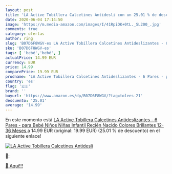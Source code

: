 ```yaml
---
layout: post
title: 'LA Active Tobillera Calcetines Antidesli con un 25.01 % de descuento'
date: 2020-06-04 17:14:50
image: 'https://m.media-amazon.com/images/I/41RpiOK+0tL._SL200_.jpg'
comments: true
category: ofertas
author: ring
slug: 'B07D6F8WGV-es LA Active Tobillera Calcetines Antideslizantes - 6 Pares -...'
sku: 'B07D6F8WGV-es'
tags: [ 'bebé','bebé', ]
actualPrice: 14.99 EUR
currency: EUR
price: 14.99
comparePrice: 19.99 EUR
prodname: 'LA Active Tobillera Calcetines Antideslizantes - 6 Pares - para Bebé Niños Niñas Infantil Recién Nacido  Colores Brillantes  12-36 Meses '
country: 'es'
flag: '🇪🇸'
brand: ''
buyurl: 'https://www.amazon.es/dp/B07D6F8WGV/?tag=tolees-21'
descuento: '25.01'
average: '14.99'
---
```


En este momento está [LA Active Tobillera Calcetines Antideslizantes - 6 Pares - para Bebé Niños Niñas Infantil Recién Nacido  Colores Brillantes  12-36 Meses ](https://www.amazon.es/dp/B07D6F8WGV/?tag=tolees-21) a 14.99 EUR (original: 19.99 EUR) (25.01 %  de descuento) en el siguiente enlace!

[![LA Active Tobillera Calcetines Antidesli](https://m.media-amazon.com/images/I/41RpiOK+0tL._SL200_.jpg)](https://www.amazon.es/dp/B07D6F8WGV/?tag=tolees-21)

🔎:


[🛒 Aquí!!!](https://www.amazon.es/dp/B07D6F8WGV/?tag=tolees-21)
